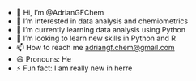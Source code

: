 - 👋 Hi, I’m @AdrianGFChem
- 👀 I’m interested in data analysis and chemiometrics
- 🌱 I’m currently learning data analysis using Python
- 💞️ I’m looking to learn new skills in Python and R
- 📫 How to reach me adriangf.chem@gmail.com
- 😄 Pronouns: He
- ⚡ Fun fact: I am really new in herre

<!---
AdrianGFChem/AdrianGFChem is a ✨ special ✨ repository because its `README.md` (this file) appears on your GitHub profile.
You can click the Preview link to take a look at your changes.
--->
